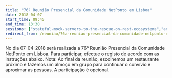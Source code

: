 ```yaml
---
title: "76ª Reunião Presencial da Comunidade NetPonto em Lisboa"
date: 2018-04-07
start_time: 09:45
end_time: 13:30
sessions: ["stateful-mock-servers-to-the-rescue-on-rest-ecosystems","angular-from-the-trenches-to-netponto"]
redirect_from: /reuniao/76a-reuniao-presencial-da-comunidade-netponto-em-lisboa/
---
```

No dia 07-04-2018 será realizada a 76ª Reunião Presencial da Comunidade NetPonto em Lisboa. Para participar, efectue o registo de acordo com as instruções abaixo.
Nota: Ao final da reunião, escolhemos um restaurante próximo e fazemos um almoço em grupo para continuar o convívio e aproximar as pessoas. A participação é opcional.
